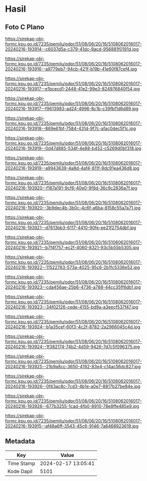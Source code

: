 # Hasil

## Foto C Plano

https://sirekap-obj-formc.kpu.go.id/7235/pemilu/pdpr/51/08/06/20/16/5108062016017-20240216-193914--c6037d5a-c379-41dc-9acd-956881f0191d.jpg

https://sirekap-obj-formc.kpu.go.id/7235/pemilu/pdpr/51/08/06/20/16/5108062016017-20240216-193916--a9779eb7-94cb-421f-b19b-41e60f87cef4.jpg

https://sirekap-obj-formc.kpu.go.id/7235/pemilu/pdpr/51/08/06/20/16/5108062016017-20240216-193917--e1bcecd1-2448-41e2-99e3-824976840f54.jpg

https://sirekap-obj-formc.kpu.go.id/7235/pemilu/pdpr/51/08/06/20/16/5108062016017-20240216-193917--f9613983-ad24-4996-8c1b-c39fbf1d6d89.jpg

https://sirekap-obj-formc.kpu.go.id/7235/pemilu/pdpr/51/08/06/20/16/5108062016017-20240216-193918--869e61bf-7584-431d-9f7c-afac0dec5f1c.jpg

https://sirekap-obj-formc.kpu.go.id/7235/pemilu/pdpr/51/08/06/20/16/5108062016017-20240216-193919--0d47d885-534f-4e88-b452-c5269d0bf318.jpg

https://sirekap-obj-formc.kpu.go.id/7235/pemilu/pdpr/51/08/06/20/16/5108062016017-20240216-193919--a9943639-4a8d-4af4-811f-9dc91ea436d8.jpg

https://sirekap-obj-formc.kpu.go.id/7235/pemilu/pdpr/51/08/06/20/16/5108062016017-20240216-193920--f167a191-9cf6-40e0-9f8d-36c9c2836a7f.jpg

https://sirekap-obj-formc.kpu.go.id/7235/pemilu/pdpr/51/08/06/20/16/5108062016017-20240216-193920--3b9dec4b-3b0c-4c6f-a6ba-8158c55a7a71.jpg

https://sirekap-obj-formc.kpu.go.id/7235/pemilu/pdpr/51/08/06/20/16/5108062016017-20240216-193921--d7613bb3-6117-4410-90fe-ee21f2754dbf.jpg

https://sirekap-obj-formc.kpu.go.id/7235/pemilu/pdpr/51/08/06/20/16/5108062016017-20240216-193921--b7f4f757-ec2f-4060-8321-93c5b55b5305.jpg

https://sirekap-obj-formc.kpu.go.id/7235/pemilu/pdpr/51/08/06/20/16/5108062016017-20240216-193922--11522763-573a-4025-95c6-2b1fc5336e52.jpg

https://sirekap-obj-formc.kpu.go.id/7235/pemilu/pdpr/51/08/06/20/16/5108062016017-20240216-193923--cda456ae-25b6-4736-a788-44cc35ff6db1.jpg

https://sirekap-obj-formc.kpu.go.id/7235/pemilu/pdpr/51/08/06/20/16/5108062016017-20240216-193923--34f02126-cede-4155-bd9a-a3eecf537f47.jpg

https://sirekap-obj-formc.kpu.go.id/7235/pemilu/pdpr/51/08/06/20/16/5108062016017-20240216-193924--b1a35cef-60f3-4c2f-8782-2a2966045c4d.jpg

https://sirekap-obj-formc.kpu.go.id/7235/pemilu/pdpr/51/08/06/20/16/5108062016017-20240216-193924--1f382174-74b2-4d59-9426-7d7c5f096375.jpg

https://sirekap-obj-formc.kpu.go.id/7235/pemilu/pdpr/51/08/06/20/16/5108062016017-20240216-193925--21b9a8cc-3650-4192-83e4-c14ac56dc827.jpg

https://sirekap-obj-formc.kpu.go.id/7235/pemilu/pdpr/51/08/06/20/16/5108062016017-20240216-193926--0f43ac8c-7cd3-4b1e-a0e7-8817b27be84e.jpg

https://sirekap-obj-formc.kpu.go.id/7235/pemilu/pdpr/51/08/06/20/16/5108062016017-20240216-193926--677b3255-1cad-4fb0-8910-78e8ffe485e9.jpg

https://sirekap-obj-formc.kpu.go.id/7235/pemilu/pdpr/51/08/06/20/16/5108062016017-20240216-193915--af48a6ff-3543-45c6-9146-7a6468923619.jpg


## Metadata

| Key        | Value               |
| ---------- | ------------------- |
| Time Stamp | 2024-02-17 13:05:41 |
| Kode Dapil | 5101                |



